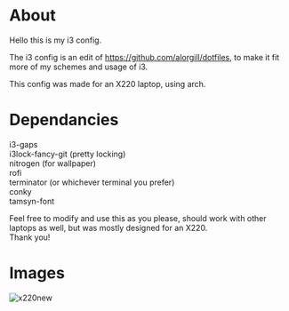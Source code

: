 # About

Hello this is my i3 config.

The i3 config is an edit of https://github.com/alorgill/dotfiles, to make it fit more of my schemes and usage of i3.

This config was made for an X220 laptop, using arch.

# Dependancies
i3-gaps   
i3lock-fancy-git (pretty locking)   
nitrogen (for wallpaper)   
rofi   
terminator (or whichever terminal you prefer)   
conky   
tamsyn-font   


Feel free to modify and use this as you please, should work with other laptops as well, but was mostly designed for an X220.   
Thank you!

# Images
![x220new](https://user-images.githubusercontent.com/40923967/42414845-3074328e-81fc-11e8-8440-0bc7e1875f52.jpg)
